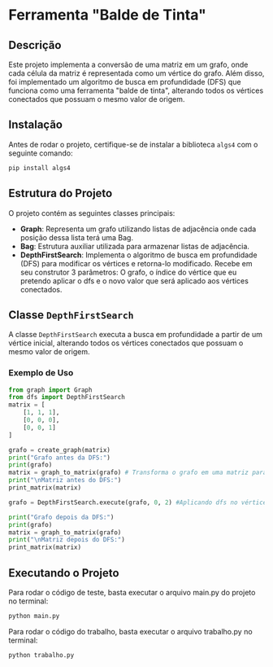 # Ferramenta "Balde de Tinta"

## Descrição

Este projeto implementa a conversão de uma matriz em um grafo, onde cada célula da matriz é representada como um vértice do grafo. Além disso, foi implementado um algoritmo de busca em profundidade (DFS) que funciona como uma ferramenta "balde de tinta", alterando todos os vértices conectados que possuam o mesmo valor de origem.

## Instalação

Antes de rodar o projeto, certifique-se de instalar a biblioteca `algs4` com o seguinte comando:

```sh
pip install algs4
```

## Estrutura do Projeto

O projeto contém as seguintes classes principais:

- **Graph**: Representa um grafo utilizando listas de adjacência onde cada posição dessa lista terá uma Bag.
- **Bag**: Estrutura auxiliar utilizada para armazenar listas de adjacência.
- **DepthFirstSearch**: Implementa o algoritmo de busca em profundidade (DFS) para modificar os vértices e retorna-lo modificado. Recebe em seu construtor 3 parâmetros: O grafo, o índice do vértice que eu pretendo aplicar o dfs e o novo valor que será aplicado aos vértices conectados.

## Classe `DepthFirstSearch`

A classe `DepthFirstSearch` executa a busca em profundidade a partir de um vértice inicial, alterando todos os vértices conectados que possuam o mesmo valor de origem.

### Exemplo de Uso

```python
from graph import Graph
from dfs import DepthFirstSearch
matrix = [
    [1, 1, 1],
    [0, 0, 0],
    [0, 0, 1]
]

grafo = create_graph(matrix)
print("Grafo antes da DFS:")
print(grafo)
matrix = graph_to_matrix(grafo) # Transforma o grafo em uma matriz para melhor visualização
print("\nMatriz antes do DFS:")
print_matrix(matrix)

grafo = DepthFirstSearch.execute(grafo, 0, 2) #Aplicando dfs no vértice de index 0 com valor de origem 2

print("Grafo depois da DFS:")
print(grafo)
matrix = graph_to_matrix(grafo)
print("\nMatriz depois do DFS:")
print_matrix(matrix)
```

## Executando o Projeto

Para rodar o código de teste, basta executar o arquivo main.py do projeto no terminal:

```sh
python main.py
```

Para rodar o código do trabalho, basta executar o arquivo trabalho.py no terminal:

```sh
python trabalho.py
```
